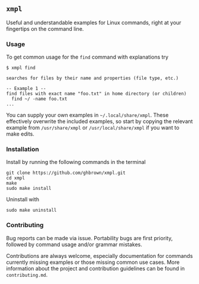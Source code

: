 
## `xmpl`

Useful and understandable examples for Linux commands, right
at your fingertips on the command line.


### Usage

To get common usage for the `find` command with explanations try

```
$ xmpl find

searches for files by their name and properties (file type, etc.)

-- Example 1 --
find files with exact name "foo.txt" in home directory (or children)
  find ~/ -name foo.txt
...
```

You can supply your own examples in `~/.local/share/xmpl`. These
effectively overwrite the included examples, so start by copying the
relevant example from `/usr/share/xmpl` or `/usr/local/share/xmpl`
if you want to make edits.


### Installation

Install by running the following commands in the terminal

```
git clone https://github.com/ghbrown/xmpl.git
cd xmpl
make
sudo make install
```

Uninstall with

```
sudo make uninstall
```


### Contributing

Bug reports can be made via issue. Portability bugs are first
priority, followed by command usage and/or grammar mistakes.

Contributions are always welcome, especially documentation for
commands currently missing examples or those missing common use
cases. More information about the project and contribution guidelines
can be found in `contributing.md`.

